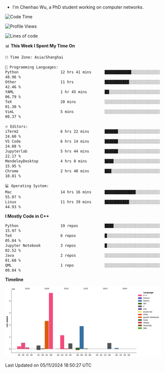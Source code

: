 - I'm Chenhao Wu, a PhD student working on computer networks.

<!--START_SECTION:waka-->
![Code Time](http://img.shields.io/badge/Code%20Time-34%20hrs%2054%20mins-blue)

![Profile Views](http://img.shields.io/badge/Profile%20Views-52-blue)

![Lines of code](https://img.shields.io/badge/From%20Hello%20World%20I%27ve%20Written-12.4%20million%20lines%20of%20code-blue)

📊 **This Week I Spent My Time On** 

```text
🕑︎ Time Zone: Asia/Shanghai

💬 Programming Languages: 
Python                   12 hrs 41 mins      ████████████░░░░░░░░░░░░░   48.96 % 
Other                    11 hrs              ███████████░░░░░░░░░░░░░░   42.46 % 
YAML                     1 hr 45 mins        ██░░░░░░░░░░░░░░░░░░░░░░░   06.79 % 
TeX                      20 mins             ░░░░░░░░░░░░░░░░░░░░░░░░░   01.30 % 
VimL                     5 mins              ░░░░░░░░░░░░░░░░░░░░░░░░░   00.37 % 

🔥 Editors: 
iTerm2                   6 hrs 22 mins       ██████░░░░░░░░░░░░░░░░░░░   24.60 % 
VS Code                  6 hrs 14 mins       ██████░░░░░░░░░░░░░░░░░░░   24.08 % 
Jupyterlab               5 hrs 44 mins       ██████░░░░░░░░░░░░░░░░░░░   22.17 % 
MendeleyDesktop          4 hrs 8 mins        ████░░░░░░░░░░░░░░░░░░░░░   15.95 % 
Chrome                   2 hrs 48 mins       ███░░░░░░░░░░░░░░░░░░░░░░   10.81 % 

💻 Operating System: 
Mac                      14 hrs 16 mins      ██████████████░░░░░░░░░░░   55.07 % 
Linux                    11 hrs 39 mins      ███████████░░░░░░░░░░░░░░   44.93 % 
```

**I Mostly Code in C++** 

```text
Python                   19 repos            ████░░░░░░░░░░░░░░░░░░░░░   15.97 % 
TeX                      6 repos             █░░░░░░░░░░░░░░░░░░░░░░░░   05.04 % 
Jupyter Notebook         3 repos             █░░░░░░░░░░░░░░░░░░░░░░░░   02.52 % 
Java                     2 repos             ░░░░░░░░░░░░░░░░░░░░░░░░░   01.68 % 
QML                      1 repo              ░░░░░░░░░░░░░░░░░░░░░░░░░   00.84 % 
```



**Timeline**

![Lines of Code chart](https://raw.githubusercontent.com/Vito-Swift/Vito-Swift/main/assets/bar_graph.png)


 Last Updated on 05/11/2024 18:50:27 UTC
<!--END_SECTION:waka-->
